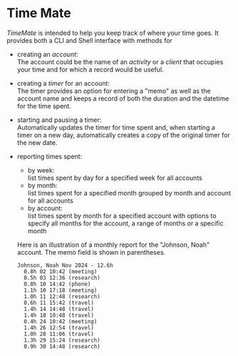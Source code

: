 # Time Mate

*TimeMate* is intended to help you keep track of where your time goes. It provides both a CLI and Shell interface with methods for

- creating an *account*:   
The account could be the name of an *activity* or a *client* that occupies your time and for which a record would be useful. 
- creating a *timer* for an account:   
The timer provides an option for entering a "memo" as well as the account name and keeps a record of both the duration and the datetime for the time spent.
- starting and pausing a timer:  
Automatically updates the timer for time spent and, when starting a timer on a new day, automatically creates a copy of the original timer for the new date. 
- reporting times spent:  
    - by week:  
    list times spent by day for a specified week for all accounts
    - by month:   
    list times spent for a specified month grouped by month and account for all accounts
    - by account:   
    list times spent by month for a specified account with options to specify all months for the account, a range of months or a specific month

    Here is an illustration of a monthly report for the "Johnson, Noah" account. The memo field is shown in parentheses.
    ```
    Johnson, Noah Nov 2024 - 12.6h
      0.8h 02 10:42 (meeting)
      0.5h 03 12:36 (research)
      0.8h 10 14:42 (phone)
      1.1h 10 17:18 (meeting)
      1.0h 11 12:48 (research)
      0.6h 11 15:42 (travel)
      1.4h 14 14:48 (travel)
      1.4h 18 10:48 (travel)
      0.4h 24 10:42 (meeting)
      1.4h 26 12:54 (travel)
      1.0h 28 11:06 (travel)
      1.3h 29 15:24 (research)
      0.9h 30 14:48 (research)
    ```
